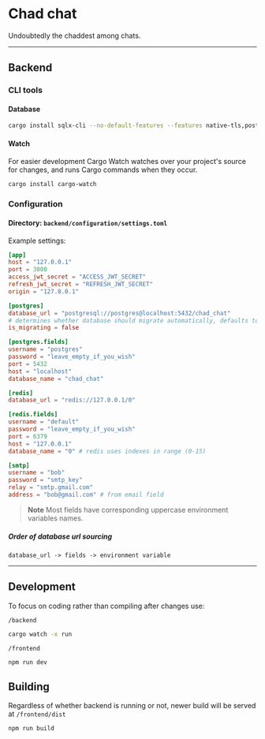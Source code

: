 # Chad chat

Undoubtedly the chaddest among chats.

---

## Backend

### CLI tools

#### Database

```bash
cargo install sqlx-cli --no-default-features --features native-tls,postgres
```

#### Watch

For easier development Cargo Watch watches over your project's source for changes, and runs Cargo commands when they occur.

```bash
cargo install cargo-watch
```

### Configuration

#### Directory: `backend/configuration/settings.toml`

Example settings:

```toml
[app]
host = "127.0.0.1"
port = 3000
access_jwt_secret = "ACCESS_JWT_SECRET"
refresh_jwt_secret = "REFRESH_JWT_SECRET"
origin = "127.0.0.1" 

[postgres]
database_url = "postgresql://postgres@localhost:5432/chad_chat"
# determines whether database should migrate automatically, defaults to 'true'
is_migrating = false

[postgres.fields]
username = "postgres"
password = "leave_empty_if_you_wish"
port = 5432
host = "localhost"
database_name = "chad_chat"

[redis]
database_url = "redis://127.0.0.1/0"

[redis.fields]
username = "default"
password = "leave_empty_if_you_wish"
port = 6379
host = "127.0.0.1"
database_name = "0" # redis uses indexes in range (0-15)

[smtp]
username = "bob"
password = "smtp_key"
relay = "smtp.gmail.com"
address = "bob@gmail.com" # from email field
```

> **Note**
> Most fields have corresponding uppercase environment variables names.

##### Order of database url sourcing

`database_url -> fields -> environment variable`

---

## Development

To focus on coding rather than compiling after changes use:

`/backend`

```bash
cargo watch -x run
```

`/frontend`

```bash
npm run dev
```


## Building

Regardless of whether backend is running or not, newer build will be served at `/frontend/dist`
```bash
npm run build
```
